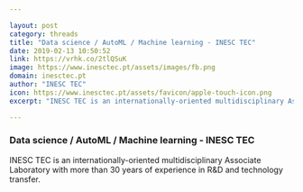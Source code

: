 ```yaml
---

layout: post
category: threads
title: "Data science / AutoML / Machine learning - INESC TEC"
date: 2019-02-13 10:50:52
link: https://vrhk.co/2tlQSuK
image: https://www.inesctec.pt/assets/images/fb.png
domain: inesctec.pt
author: "INESC TEC"
icon: https://www.inesctec.pt/assets/favicon/apple-touch-icon.png
excerpt: "INESC TEC is an internationally-oriented multidisciplinary Associate Laboratory with more than 30 years of experience in R&amp;D and technology transfer."

---
```


### Data science / AutoML / Machine learning - INESC TEC

INESC TEC is an internationally-oriented multidisciplinary Associate Laboratory with more than 30 years of experience in R&amp;D and technology transfer.